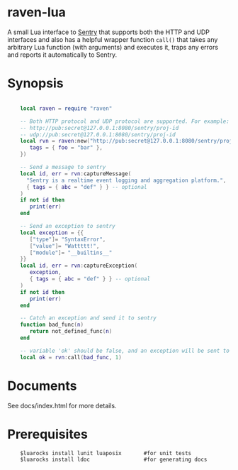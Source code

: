 raven-lua
=========

A small Lua interface to [Sentry](http://sentry.readthedocs.org/) that supports
both the HTTP and UDP interfaces and also has a helpful wrapper function
`call()` that takes any arbitrary Lua function (with arguments) and executes
it, traps any errors and reports it automatically to Sentry.

Synopsis
========

```lua

    local raven = require "raven"

    -- Both HTTP protocol and UDP protocol are supported. For example:
    -- http://pub:secret@127.0.0.1:8080/sentry/proj-id
    -- udp://pub:secret@127.0.0.1:8080/sentry/proj-id
    local rvn = raven:new("http://pub:secret@127.0.0.1:8080/sentry/proj-id", {
       tags = { foo = "bar" },
    })

    -- Send a message to sentry
    local id, err = rvn:captureMessage(
      "Sentry is a realtime event logging and aggregation platform.",
      { tags = { abc = "def" } } -- optional
    )
    if not id then
       print(err)
    end

    -- Send an exception to sentry
    local exception = {{
       ["type"]= "SyntaxError",
       ["value"]= "Wattttt!",
       ["module"]= "__builtins__"
    }}
    local id, err = rvn:captureException(
       exception,
       { tags = { abc = "def" } } -- optional
    )
    if not id then
       print(err)
    end

    -- Catch an exception and send it to sentry
    function bad_func(n)
       return not_defined_func(n)
    end

    -- variable 'ok' should be false, and an exception will be sent to sentry
    local ok = rvn:call(bad_func, 1)

```
Documents
=========

See docs/index.html for more details.

Prerequisites
=============
```
    $luarocks install lunit luaposix       #for unit tests
    $luarocks install ldoc                 #for generating docs
```

